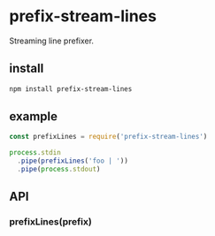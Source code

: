 # prefix-stream-lines

Streaming line prefixer.

## install

```sh
npm install prefix-stream-lines
```

## example

```js
const prefixLines = require('prefix-stream-lines')

process.stdin
  .pipe(prefixLines('foo | '))
  .pipe(process.stdout)
```

## API

### prefixLines(prefix)

